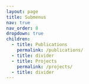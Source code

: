 ```yaml
---
layout: page
title: Submenus
nav: true
nav_order: 8
dropdown: true
children:
  - title: Publications
    permalink: /publications/
  - title: divider
  - title: Projects
    permalink: /projects/
  - title: divider
---
```

